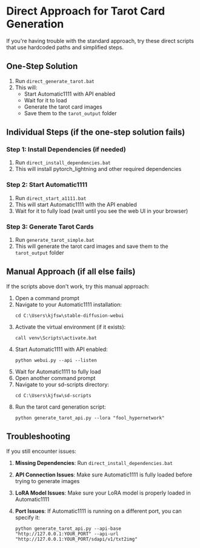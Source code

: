 # Direct Approach for Tarot Card Generation

If you're having trouble with the standard approach, try these direct scripts that use hardcoded paths and simplified steps.

## One-Step Solution

1. Run `direct_generate_tarot.bat`
2. This will:
   - Start Automatic1111 with API enabled
   - Wait for it to load
   - Generate the tarot card images
   - Save them to the `tarot_output` folder

## Individual Steps (if the one-step solution fails)

### Step 1: Install Dependencies (if needed)

1. Run `direct_install_dependencies.bat`
2. This will install pytorch_lightning and other required dependencies

### Step 2: Start Automatic1111

1. Run `direct_start_a1111.bat`
2. This will start Automatic1111 with the API enabled
3. Wait for it to fully load (wait until you see the web UI in your browser)

### Step 3: Generate Tarot Cards

1. Run `generate_tarot_simple.bat`
2. This will generate the tarot card images and save them to the `tarot_output` folder

## Manual Approach (if all else fails)

If the scripts above don't work, try this manual approach:

1. Open a command prompt
2. Navigate to your Automatic1111 installation:
   ```
   cd C:\Users\kjfsw\stable-diffusion-webui
   ```
3. Activate the virtual environment (if it exists):
   ```
   call venv\Scripts\activate.bat
   ```
4. Start Automatic1111 with API enabled:
   ```
   python webui.py --api --listen
   ```
5. Wait for Automatic1111 to fully load
6. Open another command prompt
7. Navigate to your sd-scripts directory:
   ```
   cd C:\Users\kjfsw\sd-scripts
   ```
8. Run the tarot card generation script:
   ```
   python generate_tarot_api.py --lora "fool_hypernetwork"
   ```

## Troubleshooting

If you still encounter issues:

1. **Missing Dependencies**: Run `direct_install_dependencies.bat`

2. **API Connection Issues**: Make sure Automatic1111 is fully loaded before trying to generate images

3. **LoRA Model Issues**: Make sure your LoRA model is properly loaded in Automatic1111

4. **Port Issues**: If Automatic1111 is running on a different port, you can specify it:
   ```
   python generate_tarot_api.py --api-base "http://127.0.0.1:YOUR_PORT" --api-url "http://127.0.0.1:YOUR_PORT/sdapi/v1/txt2img"
   ```
